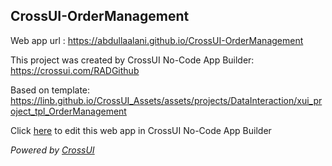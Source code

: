 ## CrossUI-OrderManagement
Web app url : https://abdullaalani.github.io/CrossUI-OrderManagement

This project was created by CrossUI No-Code App Builder: https://crossui.com/RADGithub

Based on template: https://linb.github.io/CrossUI_Assets/assets/projects/DataInteraction/xui_project_tpl_OrderManagement

Click [here](https://crossui.com/RADGithub/#!from=github&owner=abdullaalani&repo=CrossUI-OrderManagement) to edit this web app in CrossUI No-Code App Builder

<i>Powered by [CrossUI](https://crossui.com)</i>
